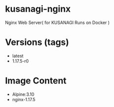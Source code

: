 # kusanagi-nginx

Nginx Web Server( for KUSANAGI Runs on Docker )

# Versions (tags)

- latest
- 1.17.5-r0

# Image Content

- Alpine:3.10
- nginx-1.17.5


